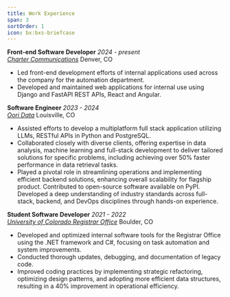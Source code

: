 ```yaml
---
title: Work Experience
span: 3
sortOrder: 1
icon: bx:bxs-briefcase
---
```

<div class='container'>
    <div class='flex justify-between'>
        <strong>Front-end Software Developer</strong>
        <i>2024 - present</i>
    </div>
    <div class='flex justify-between'>
        <i><a href='https://corporate.charter.com/'>Charter Communications</a></i>
        <span>Denver, CO</span>
    </div>
    <ul>
        <li>Led front-end development efforts of internal applications used across the company for the automation department.</li>
        <li>Developed and maintained web applications for internal use using Django and FastAPI REST APIs, React and Angular. </li>
    </ul>
</div>

<div class='container'>
    <div class='flex justify-between'>
        <strong>Software Engineer</strong>
        <i>2023 - 2024</i>
    </div>
    <div class='flex justify-between'>
        <i><a href='https://www.oori.dev'>Oori Data</a></i>
        <span>Louisville, CO</span>
    </div>
    <ul>
        <li>
            Assisted efforts to develop a multiplatform full stack application utilizing LLMs, RESTful APIs in Python and PostgreSQL.
        </li>
        <li>
            Collaborated closely with diverse clients, offering expertise in data analysis, machine learning and full-stack development to deliver tailored solutions for specific problems, including achieving over 50% faster performance in data retrieval tasks.
        </li>
        <li>
            Played a pivotal role in streamlining operations and implementing efficient backend solutions, enhancing overall scalability for flagship product. Contributed to open-source software available on PyPI. Developed a deep understanding of industry standards across full-stack, backend, and DevOps disciplines through hands-on experience.
        </li>
    </ul>
</div>

<div class='container'>
    <div class='flex justify-between'>
        <strong>Student Software Developer</strong>
        <i>2021 - 2022</i>
    </div>
    <div class='flex justify-between'>
        <i><a href='https://www.colorado.edu/registrar/'>University of Colorado Registrar Office</a></i>
        <span>Boulder, CO</span>
    </div>
    <ul>
        <li>
            Developed and optimized internal software tools for the Registrar Office using the .NET framework and C#, focusing on task automation and system improvements.
        </li>
        <li>
            Conducted thorough updates, debugging, and documentation of legacy code. 
        </li>
        <li>
            Improved coding practices by implementing strategic refactoring, optimizing design patterns, and adopting more efficient data structures, resulting in a 40% improvement in operational efficiency.
        </li>
    </ul>
</div>

